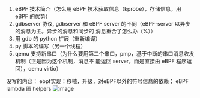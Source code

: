 1. eBPF 技术简介（怎么用 eBPF 技术获取信息（kprobe），存储信息，用 eBPF 的优势）
2. gdbserver 协议, gdbserver 和 eBPF server 的不同（eBPF-server 以异步的消息为主。异步的消息和同步的
   消息重合了怎么办（%））
3. 用 gdb 的 python 扩展（重新编译）
4. py 脚本的编写（另一个线程）
5. qemu 支持新串口（为什么要用第二个串口，pmp，基于中断的串口消息收发机制（正是因为这个机制，消息不
   能返回 server，而是直接由 eBPF 程序返回），qemu virtio）




没写的内容：
ebpf实现：移植，升级，对eBPF以外的符号信息的依赖；
eBPF lambda 图
helpers
![image](https://github.com/chenzhiy2001/code-debug/assets/30455060/fedbb5ab-2be4-4f1f-bbe3-9ba908eeba96)
